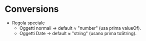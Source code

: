 # Conversions

* Regola speciale
  * Oggetti normali → default ≈ "number" (usa prima valueOf). 
  * Oggetti Date → default ≈ "string" (usano prima toString).